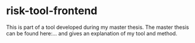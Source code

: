 # risk-tool-frontend
This is part of a tool developed during my master thesis. The master thesis can be found here:... and gives an explanation of my tool and method. 

